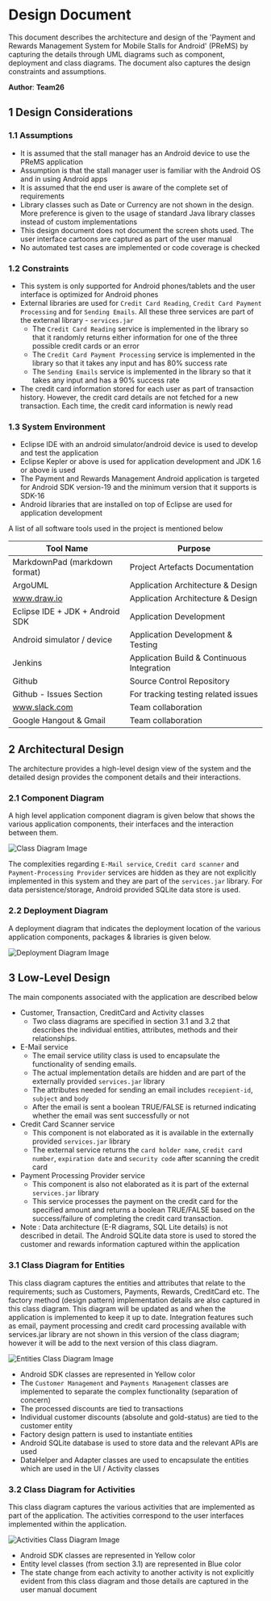 # Design Document

This document describes the architecture and design of the 'Payment and Rewards Management System for Mobile Stalls 
for Android' (PReMS) by capturing the details through UML diagrams such as component, deployment and class diagrams.
The document also captures the design constraints and assumptions.

**Author**: **Team26**

## 1 Design Considerations

### 1.1 Assumptions

- It is assumed that the stall manager has an Android device to use the PReMS application
- Assumption is that the stall manager user is familiar with the Android OS and in using Android apps
- It is assumed that the end user is aware of the complete set of requirements
- Library classes such as Date or Currency  are not shown in the design. More preference is given to the usage
of standard Java library classes instead of custom implementations
- This design document does not document the screen shots used. The user interface cartoons are captured as part
of the user manual
- No automated test cases are implemented or code coverage is checked

### 1.2 Constraints

- This system is only supported for Android phones/tablets and the user interface is optimized for Android phones
- External libraries are used for `Credit Card Reading`, `Credit Card Payment Processing` and for `Sending Emails`. 
All these three services are part of the external library - `services.jar`
	- The `Credit Card Reading` service is implemented in the library so that it randomly returns either information
	for one of the three possible credit cards or an error
    - The `Credit Card Payment Processing` service is implemented in the library so that it takes any input and has 
    80% success rate
    - The `Sending Emails` service is implemented in the library so that it takes any input and has a 90% success
    rate 
- The credit card information stored for each user as part of transaction history. However, the credit card details
are not fetched for a new transaction. Each time, the credit card information is newly read

### 1.3 System Environment

- Eclipse IDE with an android simulator/android device is used to develop and test the application
- Eclipse Kepler or above is used for application development and JDK 1.6 or above is used
- The Payment and Rewards Management Android application is targeted for Android SDK version-19 and the minimum
version that it supports is SDK-16
- Android libraries that are installed on top of Eclipse are used for application development

A list of all software tools used in the project is mentioned below

| Tool Name                        | Purpose                                    | 
| -------------------------------- | ------------------------------------------ |
| MarkdownPad (markdown format)    | Project Artefacts Documentation            |
| ArgoUML                          | Application Architecture & Design          |
| www.draw.io                      | Application Architecture & Design          |
| Eclipse IDE + JDK + Android SDK  | Application Development                    |
| Android simulator / device       | Application Development & Testing          |
| Jenkins                          | Application Build & Continuous Integration |
| Github                           | Source Control Repository                  |
| Github - Issues Section          | For tracking testing related issues        |
| www.slack.com                    | Team collaboration                         |
| Google Hangout & Gmail           | Team collaboration

## 2 Architectural Design

The architecture provides a high-level design view of the system and the detailed design provides the component details
and their interactions.

### 2.1 Component Diagram

A high level application component diagram is given below that shows the various application components, their interfaces
and the interaction between them.

![Class Diagram Image](Images/componentdiagram.png)

The complexities regarding `E-Mail service`, `Credit card scanner` and `Payment-Processing Provider` services are 
hidden as they are not explicitly implemented in this system and they are part of the `services.jar` library. For data
persistence/storage, Android provided SQLite data store is used.

### 2.2 Deployment Diagram

A deployment diagram that indicates the deployment location of the various application components, packages & libraries
is given below.

![Deployment Diagram Image](Images/deploymentdiagram.png)

## 3 Low-Level Design

The main components associated with the application are described below

- Customer, Transaction, CreditCard and Activity classes
	- Two class diagrams are specified in section 3.1 and 3.2 that describes the individual entities, attributes, methods
	and their relationships.
- E-Mail service
	- The email service utility class is used to encapsulate the functionality of sending emails.
	- The actual implementation details are hidden and are part of the externally provided `services.jar` library
	- The attributes needed for sending an email includes `recepient-id`, `subject` and `body`
	- After the email is sent a boolean TRUE/FALSE is returned indicating whether the email was sent successfully or not
- Credit Card Scanner service
	- This component is not elaborated as it is available in the externally provided `services.jar` library
	- The external service returns the `card holder name`, `credit card number`, `expiration date` and `security
	code` after scanning the credit card
- Payment Processing Provider service
	- This component is also not elaborated as it is part of the external `services.jar` library
	- This service processes the payment on the credit card for the specified amount and returns a boolean TRUE/FALSE 
	based on the success/failure of completing the credit card transaction.
- Note : Data architecture (E-R diagrams, SQL Lite details) is not described in detail. The Android SQLite data store is
used to stored the customer and rewards information captured within the application

### 3.1 Class Diagram for Entities

This class diagram captures the entities and attributes that relate to the requirements; such as Customers, Payments, 
Rewards, CreditCard etc. The factory method (design pattern) implementation details are also captured in this class diagram. 
This diagram will be updated as and when the application is implemented to keep it up to date. Integration features such as 
email, payment processing and credit card processing available with services.jar library are not shown in this version of 
the class diagram; however it will be add to the next version of this class diagram.

![Entities Class Diagram Image](Images/ClassDiagramEntities.png)

- Android SDK classes are represented in Yellow color
- The `Customer Management` and `Payments Management` classes are implemented to separate the complex functionality 
(separation of concern)
- The processed discounts are tied to transactions
- Individual customer discounts (absolute and gold-status) are tied to the customer entity
- Factory design pattern is used to instantiate entities
- Android SQLite database is used to store data and the relevant APIs are used
- DataHelper and Adapter classes are used to encapsulate the entities which are used in the UI / Activity classes

### 3.2 Class Diagram for Activities

This class diagram captures the various activities that are implemented as part of the application. The activities 
correspond to the user interfaces implemented within the application.

![Activities Class Diagram Image](Images/ClassDiagramActivities.png)

- Android SDK classes are represented in Yellow color
- Entity level classes (from section 3.1) are represented in Blue color
- The state change from each activity to another activity is not explicitly evident from this class diagram and those 
details are captured in the user manual document
   
